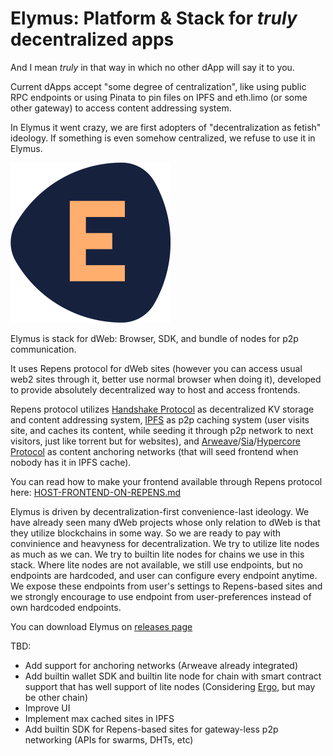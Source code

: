 # Elymus: Platform & Stack for *truly* decentralized apps
And I mean *truly* in that way in which no other dApp will say it to you. 

Current dApps accept "some degree of centralization", like using public RPC endpoints or using Pinata to pin files on IPFS and eth.limo (or some other gateway) to access content addressing system.

In Elymus it went crazy, we are first adopters of "decentralization as fetish" ideology. If something is even somehow centralized, we refuse to use it in Elymus. 

![icon](icon.png)


Elymus is stack for dWeb: Browser, SDK, and bundle of nodes for p2p communication.

It uses Repens protocol for dWeb sites (however you can access usual web2 sites through it, better use normal browser when doing it), developed to provide absolutely decentralized way to host and access frontends.

Repens protocol utilizes [Handshake Protocol](https://handshake.org) as decentralized KV storage and content addressing system, [IPFS](https://ipfs.tech) as p2p caching system (user visits site, and caches its content, while seeding it through p2p network to next visitors, just like torrent but for websites), and [Arweave](https://arweave.org)/[Sia](https://sia.tech)/[Hypercore Protocol](https://hypercore-protocol.org) as content anchoring networks (that will seed frontend when nobody has it in IPFS cache).

You can read how to make your frontend available through Repens protocol here: [HOST-FRONTEND-ON-REPENS.md](./HOST-FRONTEND-ON-REPENS.md)

Elymus is driven by decentralization-first convenience-last ideology. We have already seen many dWeb projects whose only relation to dWeb is that they utilize blockchains in some way. So we are ready to pay with convinience and heavyness for decentralization. We try to utilize lite nodes as much as we can. We try to builtin lite nodes for chains we use in this stack. Where lite nodes are not available, we still use endpoints, but no endpoints are hardcoded, and user can configure every endpoint anytime. We expose these endpoints from user's settings to Repens-based sites and we strongly encourage to use endpoint from user-preferences instead of own hardcoded endpoints.

You can download Elymus on [releases page](https://github.com/angrymouse/elymus/releases/)

TBD:
- Add support for anchoring networks (Arweave already integrated)
- Add builtin wallet SDK and builtin lite node for chain with smart contract support that has well support of lite nodes (Considering [Ergo](https://ergoplatform.org/en), but may be other chain)
- Improve UI
- Implement max cached sites in IPFS
- Add builtin SDK for Repens-based sites for gateway-less p2p networking (APIs for swarms, DHTs, etc)
